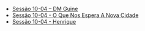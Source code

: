 

- [Sessão 10-04 – DM Guine](sessao_10-04_–_dm_guine.md)
- [Sessão 10-04 - O Que Nos Espera A Nova Cidade](sessao_10-04_-_o_que_nos_espera_a_nova_cidade.md)
- [Sessão 10-04 - Henrique](sessao_10-04_-_henrique.md)
